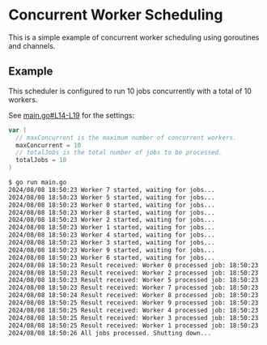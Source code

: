# Concurrent Worker Scheduling

This is a simple example of concurrent worker scheduling using goroutines and channels.

## Example

This scheduler is configured to run 10 jobs concurrently with a total of 10 workers.

See [main.go#L14-L19](main.go#L14-L19) for the settings:

```go
var (
  // maxConcurrent is the maximum number of concurrent workers.
  maxConcurrent = 10
  // totalJobs is the total number of jobs to be processed.
  totalJobs = 10
)
```

```bash
$ go run main.go
2024/08/08 18:50:23 Worker 7 started, waiting for jobs...
2024/08/08 18:50:23 Worker 5 started, waiting for jobs...
2024/08/08 18:50:23 Worker 0 started, waiting for jobs...
2024/08/08 18:50:23 Worker 8 started, waiting for jobs...
2024/08/08 18:50:23 Worker 2 started, waiting for jobs...
2024/08/08 18:50:23 Worker 1 started, waiting for jobs...
2024/08/08 18:50:23 Worker 4 started, waiting for jobs...
2024/08/08 18:50:23 Worker 3 started, waiting for jobs...
2024/08/08 18:50:23 Worker 9 started, waiting for jobs...
2024/08/08 18:50:23 Worker 6 started, waiting for jobs...
2024/08/08 18:50:23 Result received: Worker 0 processed job: 18:50:23
2024/08/08 18:50:23 Result received: Worker 2 processed job: 18:50:23
2024/08/08 18:50:23 Result received: Worker 5 processed job: 18:50:23
2024/08/08 18:50:23 Result received: Worker 7 processed job: 18:50:23
2024/08/08 18:50:24 Result received: Worker 8 processed job: 18:50:23
2024/08/08 18:50:25 Result received: Worker 9 processed job: 18:50:23
2024/08/08 18:50:25 Result received: Worker 4 processed job: 18:50:23
2024/08/08 18:50:25 Result received: Worker 3 processed job: 18:50:23
2024/08/08 18:50:25 Result received: Worker 1 processed job: 18:50:23
2024/08/08 18:50:26 All jobs processed. Shutting down...
```
